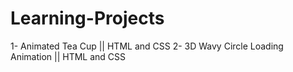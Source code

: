 # Learning-Projects
1- Animated Tea Cup || HTML and CSS
2- 3D Wavy Circle Loading Animation || HTML and CSS